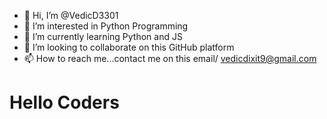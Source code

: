 - 👋 Hi, I’m @VedicD3301
- 👀 I’m interested in Python Programming
- 🌱 I’m currently learning Python and JS
- 💞️ I’m looking to collaborate on this GitHub platform
- 📫 How to reach me...contact me on this email/ vedicdixit9@gmail.com

<!---
VedicD3301/VedicD3301 is a ✨ special ✨ repository because its `README.md` (this file) appears on your GitHub profile.
You can click the Preview link to take a look at your changes.
--->
<h1>Hello Coders</h1>
